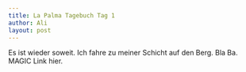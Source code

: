 ```yaml
---
title: La Palma Tagebuch Tag 1
author: Ali
layout: post
---
```

Es ist wieder soweit. Ich fahre zu meiner Schicht auf den Berg. Bla Ba. MAGIC Link hier. 

<span class="image right"><img src="{{ 'assets/images/pic03.jpg' | relative_url }}" alt="" /></span>

